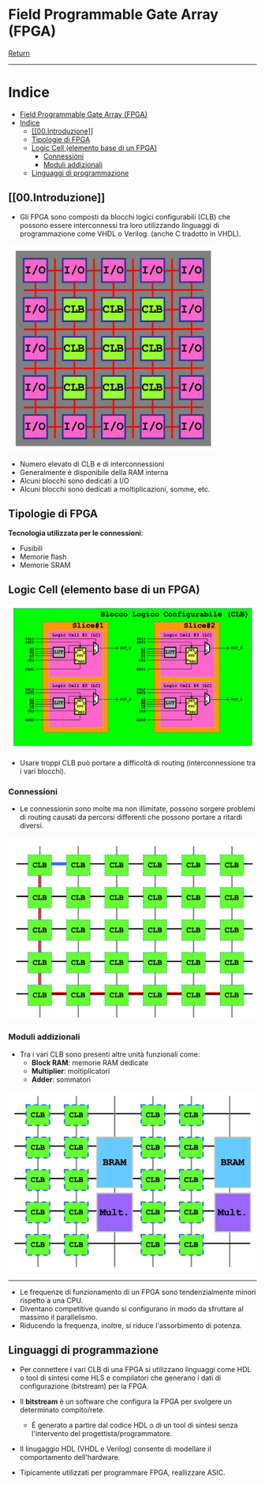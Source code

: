 # Field Programmable Gate Array (FPGA)

[Return](./SistemiDigitali.md)

---

# Indice

- [Field Programmable Gate Array (FPGA)](#field-programmable-gate-array-fpga)
- [Indice](#indice)
  - [\[\[00.Introduzione\]\]](#00introduzione)
  - [Tipologie di FPGA](#tipologie-di-fpga)
  - [Logic Cell (elemento base di un FPGA)](#logic-cell-elemento-base-di-un-fpga)
    - [Connessioni](#connessioni)
    - [Moduli addizionali](#moduli-addizionali)
  - [Linguaggi di programmazione](#linguaggi-di-programmazione)


## [[00.Introduzione]]

- Gli FPGA sono composti da blocchi logici configurabili (CLB) che possono essere interconnessi tra loro utilizzando linguaggi di programmazione come VHDL o Verilog. (anche C tradotto in VHDL).

![alt text](image-26.png)

- Numero elevato di CLB e di interconnessioni
- Generalmente è disponibile della RAM interna
- Alcuni blocchi sono dedicati a I/O
- Alcuni blocchi sono dedicati a moltiplicazioni, somme, etc.

## Tipologie di FPGA

**Tecnologia utilizzata per le connessioni**:
- Fusibili
- Memorie flash
- Memorie SRAM

## Logic Cell (elemento base di un FPGA)

![alt text](image-27.png)

- Usare troppi CLB può portare a difficoltà di routing (interconnessione tra i vari blocchi).

### Connessioni

- Le connessionin sono molte ma non illimitate, possono sorgere problemi di routing causati da percorsi differenti che possono portare a ritardi diversi.

![alt text](image-28.png)

### Moduli addizionali

- Tra i vari CLB sono presenti altre unità funzionali come:
  - **Block RAM**: memorie RAM dedicate
  - **Multiplier**: moltiplicatori
  - **Adder**: sommatori

![alt text](image-29.png)

---

- Le frequenze di funzionamento di un FPGA sono tendenzialmente minori rispetto a una CPU.
- Diventano competitive quando si configurano in modo da sfruttare al massimo il parallelismo.
- Riducendo la frequenza, inoltre, si riduce l'assorbimento di potenza.

## Linguaggi di programmazione
- Per connettere i vari CLB di una FPGA si utilizzano linguaggi come HDL o tool di sintesi come HLS e compilatori che generano i dati di configurazione (bitstream) per la FPGA.
- Il **bitstream** è un software che configura la FPGA per svolgere un determinato compito/rete.
  - È generato a partire dal codice HDL o di un tool di sintesi senza l'intervento del progettista/programmatore.

- Il linugaggio HDL (VHDL e Verilog) consente di modellare il comportamento dell'hardware.
- Tipicamente utilizzati per programmare FPGA, reallizzare ASIC.